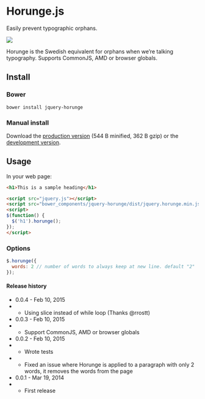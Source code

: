 # Horunge.js

Easily prevent typographic orphans.

![](https://raw.github.com/davidpaulsson/horunge.js/master/horunge.gif)

Horunge is the Swedish equivalent for orphans when we’re talking typography. Supports CommonJS, AMD or browser globals.

## Install

### Bower

`bower install jquery-horunge`

### Manual install

Download the [production version][min] (544 B minified, 362 B gzip) or the [development version][max].

[min]: https://raw.github.com/davidpaulsson/horunge.js/master/dist/jquery.horunge.min.js
[max]: https://raw.github.com/davidpaulsson/horunge.js/master/dist/jquery.horunge.js

## Usage

In your web page:

```html
<h1>This is a sample heading</h1>

<script src="jquery.js"></script>
<script src="bower_components/jquery-horunge/dist/jquery.horunge.min.js"></script>
<script>
$(function() {
  $('h1').horunge();
});
</script>
```

### Options

```js
$.horunge({
  words: 2 // number of words to always keep at new line. default "2"
});
```

#### Release history

- 0.0.4 - Feb 10, 2015
- - Using slice instead of while loop (Thanks @rrostt)
- 0.0.3 - Feb 10, 2015
- - Support CommonJS, AMD or browser globals
- 0.0.2 - Feb 10, 2015
- - Wrote tests
- - Fixed an issue where Horunge is applied to a paragraph with only 2 words, it removes the words from the page
- 0.0.1 - Mar 19, 2014
- - First release
